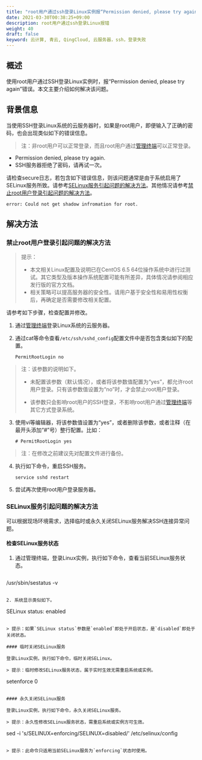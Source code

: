 ```yaml
---
title: "root用户通过ssh登录Linux实例报“Permission denied, please try again”"
date: 2021-03-30T00:38:25+09:00
description: root用户通过ssh登录Linux报错
weight: 40
draft: false
keyword: 云计算, 青云, QingCloud, 云服务器，ssh，登录失败
---
```


## 概述

使用root用户通过SSH登录Linux实例时，报“Permission denied, please try again”错误。本文主要介绍如何解决该问题。

## 背景信息

当使用SSH登录Linux系统的云服务器时，如果是root用户，即便输入了正确的密码，也会出现类似如下的错误信息。

> 注：非root用户可以正常登录，而且root用户通过[管理终端](https://help.aliyun.com/document_detail/25433.htm)可以正常登录。

- Permission denied, please try again.
- SSH服务器拒绝了密码，请再试一次。

请检查secure日志，若包含如下错误信息，则该问题通常是由于系统启用了SELinux服务所致。请参考[SELinux服务引起问题的解决方法](https://help.aliyun.com/document_detail/41487.htm?spm=a2c4g.11186623.2.28.552b29e8VbzOF9#AQRff)。其他情况请参考[禁止root用户登录引起问题的解决方法](https://help.aliyun.com/document_detail/41487.htm?spm=a2c4g.11186623.2.28.552b29e8VbzOF9#GaARQ)。

```
error: Could not get shadow infromation for root.
```

## 解决方法

### 禁止root用户登录引起问题的解决方法

> 提示：
>
> - 本文相关Linux配置及说明已在CentOS 6.5 64位操作系统中进行过测试。其它类型及版本操作系统配置可能有所差异，具体情况请参阅相应发行版的官方文档。
> - 相关策略可以提高服务器的安全性。请用户基于安全性和易用性权衡后，再确定是否需要修改相关配置。

请参考如下步骤，检查配置并修改。

1. 通过[管理终端](https://help.aliyun.com/document_detail/25433.htm)登录Linux系统的云服务器。

2. 通过cat等命令查看`/etc/ssh/sshd_config`配置文件中是否包含类似如下的配置。

   ```
   PermitRootLogin no
   ```

> 注：该参数的说明如下。
>
> - 未配置该参数（默认情况），或者将该参数值配置为“yes”，都允许root用户登录。只有该参数值设置为“no”时，才会禁止root用户登录。
>
>
> - 该参数只会影响root用户的SSH登录，不影响root用户通过[管理终端](https://help.aliyun.com/document_detail/25433.htm)等其它方式登录系统。

3. 使用vi等编辑器，将该参数值设置为“yes”，或者删除该参数，或者注释（在最开头添加“#”号）整行配置。比如：

   ```
   # PermitRootLogin yes
   ```

> 注：在修改之前建议先对配置文件进行备份。

4. 执行如下命令，重启SSH服务。

   ```
   service sshd restart
   ```

5. 尝试再次使用root用户登录服务器。

### SELinux服务引起问题的解决方法

可以根据现场环境需求，选择临时或永久关闭SELinux服务解决SSH连接异常问题。

#### 检查SELinux服务状态

1. 通过管理终端，登录Linux实例，执行如下命令，查看当前SELinux服务状态。

   ```
/usr/sbin/sestatus -v 
   ```

2. 系统显示类似如下。

   ```
   SELinux status:       enabled
   ```

   > 提示：如果`SELinux status`参数是`enabled`即处于开启状态，是`disabled`即处于关闭状态。 

#### 临时关闭SELinux服务

登录Linux实例，执行如下命令，临时关闭SELinux。

> 提示：临时修改SELinux服务状态，属于实时生效无需重启系统或实例。

```
setenforce 0
```

#### 永久关闭SELinux服务

登录Linux实例，执行如下命令，永久关闭SELinux服务。

> 提示：永久性修改SELinux服务状态，需重启系统或实例方可生效。

```
sed -i 's/SELINUX=enforcing/SELINUX=disabled/' /etc/selinux/config
```

> 提示：此命令只适用当前SELinux服务为`enforcing`状态时使用。